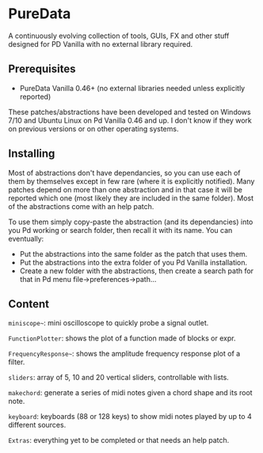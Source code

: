 # PureData

A continuously evolving collection of tools, GUIs, FX and other stuff designed for PD Vanilla with no external library required.

## Prerequisites

* PureData Vanilla 0.46+ (no external libraries needed unless explicitly reported)

These patches/abstractions have been developed and tested on Windows 7/10 and Ubuntu Linux on Pd Vanilla 0.46 and up. I don't know if they work on previous versions or on other operating systems.

## Installing

Most of abstractions don't have dependancies, so you can use each of them by themselves except in few rare (where it is explicitly notified). Many patches depend on more than one abstraction and in that case it will be reported which one (most likely they are included in the same folder). Most of the abstractions come with an help patch.

To use them simply copy-paste the abstraction (and its dependancies) into you Pd working or search folder, then recall it with its name. You can eventually:
* Put the abstractions into the same folder as the patch that uses them.
* Put the abstractions into the extra folder of you Pd Vanilla installation.
* Create a new folder with the abstractions, then create a search path for that in Pd menu file->preferences->path...

## Content

`miniscope~`: mini oscilloscope to quickly probe a signal outlet.

`FunctionPlotter`: shows the plot of a function made of blocks or expr.

`FrequencyResponse~`: shows the amplitude frequency response plot of a filter.

`sliders`: array of 5, 10 and 20 vertical sliders, controllable with lists.

`makechord`: generate a series of midi notes given a chord shape and its root note.

`keyboard`: keyboards (88 or 128 keys) to show midi notes played by up to 4 different sources.

`Extras`: everything yet to be completed or that needs an help patch.
